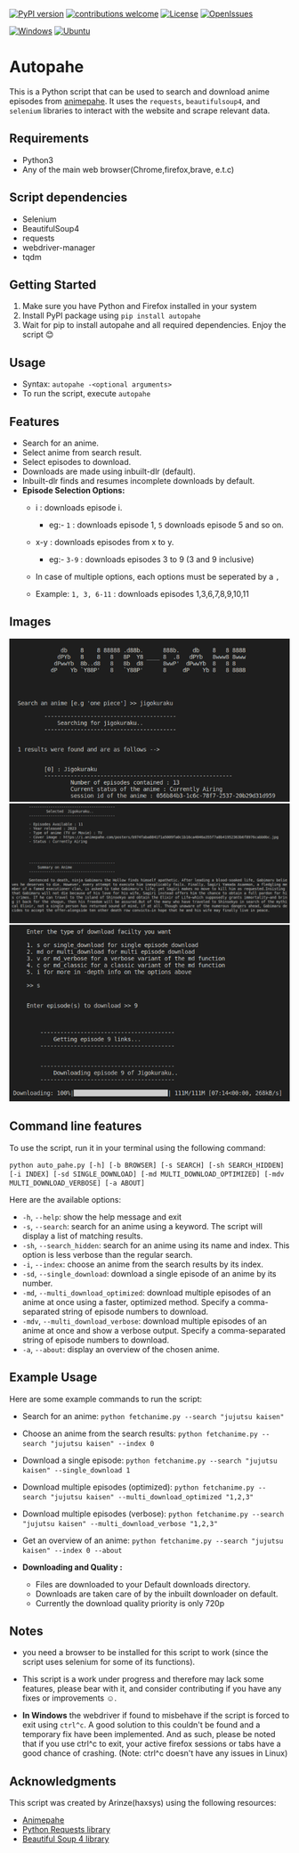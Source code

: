
<!-- Badges -->
[![PyPI version](https://badge.fury.io/py/autopahe.svg)](https://pypi.org/project/autopahe/)
[![contributions welcome](https://img.shields.io/badge/contributions-welcome-brightgreen.svg?style=flat)](https://github.com/haxsysgit/autopahe/)
[![License](https://img.shields.io/github/license/haxsysgit/autopahe?color=brightgreen)](https://github.com/haxsysgit/autopahe/blob/main/license.md)
[![OpenIssues](https://img.shields.io/github/issues/haxsysgit/autopahe?color=important)](https://github.com/haxsysgit/autopahe/issues)
<!--LineBreak-->
[![Windows](https://img.shields.io/badge/Windows-white?style=flat-square&logo=windows&logoColor=blue)](https://github.com/haxsysgit/autopahe/)
[![Ubuntu](https://img.shields.io/badge/Ubuntu-white?style=flat-square&logo=ubuntu&logoColor=E95420)](https://github.com/haxsysgit/autopahe/)
<!-- Badges -->
# Autopahe
This is a Python script that can be used to search and download anime episodes from [animepahe](https://animepahe.com/). It uses the `requests`, `beautifulsoup4`, and `selenium` libraries to interact with the website and scrape relevant data.

## Requirements
- Python3
- Any of the main web browser(Chrome,firefox,brave, e.t.c)

## Script dependencies
- Selenium
- BeautifulSoup4
- requests
- webdriver-manager
- tqdm

## Getting Started
1. Make sure you have Python and Firefox installed in your system
2. Install PyPI package using `pip install autopahe`
3. Wait for pip to install autopahe and all required dependencies. Enjoy the script :blush:
## Usage
- Syntax: `autopahe -<optional arguments>`
- To run the script, execute `autopahe`

<!-- ![autopahe](https://user-images.githubusercontent.com/56473062/120795797-922a3b80-c557-11eb-8328-26cfb39f4187.png) -->

## Features
- Search for an anime.
- Select anime from search result.
- Select episodes to download.
- Downloads are made using inbuilt-dlr (default).
- Inbuilt-dlr finds and resumes incomplete downloads by default.
- **Episode Selection Options:**
  <!-- - `0` : downloads all the episodes of the selected anime. -->
  - i : downloads episode i.
    - eg:- `1` : downloads episode 1, `5` downloads episode 5 and so on.
    
  - x-y : downloads episodes from x to y. 
    - eg:- `3-9` : downloads episodes 3 to 9 (3 and 9 inclusive)
    
  - In case of multiple options, each options must be seperated by a `,`
  - Example: `1, 3, 6-11` : downloads episodes 1,3,6,7,8,9,10,11

## Images
![Search Utility Example](imgs/img1_top.png)
![other interaction](imgs/img2_middle.png)
![Finished Downloads](imgs/img3_last.png)



## Command line features
To use the script, run it in your terminal using the following command:

```shell
python auto_pahe.py [-h] [-b BROWSER] [-s SEARCH] [-sh SEARCH_HIDDEN] [-i INDEX] [-sd SINGLE_DOWNLOAD] [-md MULTI_DOWNLOAD_OPTIMIZED] [-mdv MULTI_DOWNLOAD_VERBOSE] [-a ABOUT]
```

Here are the available options:

- `-h`, `--help`: show the help message and exit
- `-s`, `--search`: search for an anime using a keyword. The script will display a list of matching results.
- `-sh`, `--search_hidden`: search for an anime using its name and index. This option is less verbose than the regular search.
- `-i`, `--index`: choose an anime from the search results by its index.
- `-sd`, `--single_download`: download a single episode of an anime by its number.
- `-md`, `--multi_download_optimized`: download multiple episodes of an anime at once using a faster, optimized method. Specify a comma-separated string of episode numbers to download.
- `-mdv`, `--multi_download_verbose`: download multiple episodes of an anime at once and show a verbose output. Specify a comma-separated string of episode numbers to download.
- `-a`, `--about`: display an overview of the chosen anime.
  

## Example Usage

Here are some example commands to run the script:

- Search for an anime: `python fetchanime.py --search "jujutsu kaisen"`
- Choose an anime from the search results: `python fetchanime.py --search "jujutsu kaisen" --index 0`
- Download a single episode: `python fetchanime.py --search "jujutsu kaisen" --single_download 1`
- Download multiple episodes (optimized): `python fetchanime.py --search "jujutsu kaisen" --multi_download_optimized "1,2,3"`
- Download multiple episodes (verbose): `python fetchanime.py --search "jujutsu kaisen" --multi_download_verbose "1,2,3"`
- Get an overview of an anime: `python fetchanime.py --search "jujutsu kaisen" --index 0 --about`



- **Downloading and Quality :**
  - Files are downloaded to your Default downloads directory.
  - Downloads are taken care of by the inbuilt downloader on default.
  - Currently the download quality priority is only 720p
    <!-- - ie, downloader first checks for 720p video, if 720p is not available checks for 1080p and so on. -->

## Notes
- you need a browser to be installed for this script to work (since the script uses selenium for some of its functions).
- This script is a work under progress and therefore may lack some features, please bear with it, and consider contributing if you have any fixes or improvements :relaxed:. 

- **In Windows** the webdriver if found to misbehave if the script is forced to exit using `ctrl^c`. A good solution to this couldn't be found and a temporary fix have been implemented. And as such, please be noted that if you use ctrl^c to exit, your active firefox sessions or tabs have a good chance of crashing. (Note: ctrl^c doesn't have any issues in Linux)


## Acknowledgments

This script was created by Arinze(haxsys) using the following resources:

- [Animepahe](https://animepahe.com/)
- [Python Requests library](https://requests.readthedocs.io/)
- [Beautiful Soup 4 library](https://www.crummy.com/software/BeautifulSoup/bs4/doc/)
